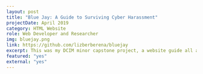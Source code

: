 ```yaml
---
layout: post
title: "Blue Jay: A Guide to Surviving Cyber Harassment"
projectDate: April 2019
category: HTML Website
role: Web Developer and Researcher
img: bluejay.png
link: https://github.com/lizberberena/bluejay
excerpt: This was my DCIM minor capstone project, a website guide all about cyber harassment and how to survive it, including helpful resources and the stories of some notable victims. As a joke, I replicated the design of the Kiwi Farms forum, a site infamous for being labeled by media outlets as "the Web’s biggest community of stalkers".
featured: "yes"
external: "yes"
---
```



